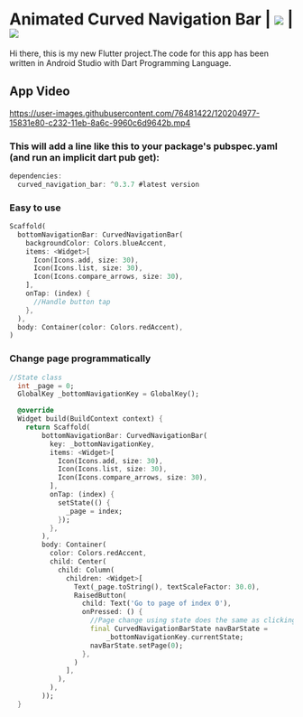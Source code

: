 # Animated Curved Navigation Bar | <img src="https://img.shields.io/badge/Build-with%20Flutter-blue"> | <img src="https://img.shields.io/badge/%20Build%20with-Dart%20Programming%20Language-blue">


Hi there, this is my new Flutter project.The code for this app has been written in Android Studio with Dart Programming Language.

## App Video

https://user-images.githubusercontent.com/76481422/120204977-15831e80-c232-11eb-8a6c-9960c6d9642b.mp4

### This will add a line like this to your package's pubspec.yaml (and run an implicit dart pub get):



```Dart
dependencies:
  curved_navigation_bar: ^0.3.7 #latest version
```

### Easy to use

```Dart
Scaffold(
  bottomNavigationBar: CurvedNavigationBar(
    backgroundColor: Colors.blueAccent,
    items: <Widget>[
      Icon(Icons.add, size: 30),
      Icon(Icons.list, size: 30),
      Icon(Icons.compare_arrows, size: 30),
    ],
    onTap: (index) {
      //Handle button tap
    },
  ),
  body: Container(color: Colors.redAccent),
)
```

### Change page programmatically 

````Dart
//State class
  int _page = 0;
  GlobalKey _bottomNavigationKey = GlobalKey();

  @override
  Widget build(BuildContext context) {
    return Scaffold(
        bottomNavigationBar: CurvedNavigationBar(
          key: _bottomNavigationKey,
          items: <Widget>[
            Icon(Icons.add, size: 30),
            Icon(Icons.list, size: 30),
            Icon(Icons.compare_arrows, size: 30),
          ],
          onTap: (index) {
            setState(() {
              _page = index;
            });
          },
        ),
        body: Container(
          color: Colors.redAccent,
          child: Center(
            child: Column(
              children: <Widget>[
                Text(_page.toString(), textScaleFactor: 30.0),
                RaisedButton(
                  child: Text('Go to page of index 0'),
                  onPressed: () {
                    //Page change using state does the same as clicking index 0 navigation button
                    final CurvedNavigationBarState navBarState =
                        _bottomNavigationKey.currentState;
                    navBarState.setPage(0);
                  },
                )
              ],
            ),
          ),
        ));
  }
````


